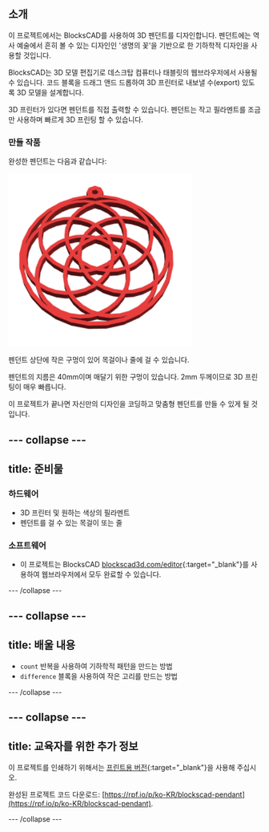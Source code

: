 ## 소개

이 프로젝트에서는 BlocksCAD를 사용하여 3D 펜던트를 디자인합니다. 펜던트에는 역사 예술에서 흔히 볼 수 있는 디자인인 '생명의 꽃'을 기반으로 한 기하학적 디자인을 사용할 것입니다.

BlocksCAD는 3D 모델 편집기로 데스크탑 컴퓨터나 태블릿의 웹브라우저에서 사용될 수 있습니다. 코드 블록을 드래그 앤드 드롭하여 3D 프린터로 내보낼 수(export) 있도록 3D 모델을 설계합니다.

3D 프린터가 있다면 펜던트를 직접 출력할 수 있습니다. 펜던트는 작고 필라멘트를 조금만 사용하며 빠르게 3D 프린팅 할 수 있습니다.

### 만들 작품

완성한 펜던트는 다음과 같습니다:

![스크린샷](images/pendant-finished.png)

펜던트 상단에 작은 구멍이 있어 목걸이나 줄에 걸 수 있습니다.

펜던트의 지름은 40mm이며 매달기 위한 구멍이 있습니다. 2mm 두께이므로 3D 프린팅이 매우 빠릅니다.

이 프로젝트가 끝나면 자신만의 디자인을 코딩하고 맞춤형 펜던트를 만들 수 있게 될 것입니다.

--- collapse ---
---
title: 준비물
---

### 하드웨어

+ 3D 프린터 및 원하는 색상의 필라멘트
+ 펜던트를 걸 수 있는 목걸이 또는 줄

### 소프트웨어

+ 이 프로젝트는 BlocksCAD [blockscad3d.com/editor](https://www.blockscad3d.com/editor){:target="_blank"}를 사용하여 웹브라우저에서 모두 완료할 수 있습니다.

--- /collapse ---

--- collapse ---
---
title: 배울 내용
---

+ `count` 반복을 사용하여 기하학적 패턴을 만드는 방법
+ `difference` 블록을 사용하여 작은 고리를 만드는 방법

--- /collapse ---

--- collapse ---
---
title: 교육자를 위한 추가 정보
---

이 프로젝트를 인쇄하기 위해서는 [프린트용 버전](https://projects.raspberrypi.org/ko-KR/projects/blockscad-pendant/print){:target="_blank"}을 사용해 주십시오.

완성된 프로젝트 코드 다운로드: [https://rpf.io/p/ko-KR/blockscad-pendant](https://rpf.io/p/ko-KR/blockscad-pendant).

--- /collapse ---
